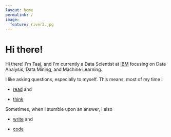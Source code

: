 ```yaml
---
layout: home
permalink: /
image:
  feature: river2.jpg
---
```


# Hi there!
Hi there! I'm Taaj, and I'm currently a Data Scientist at <a href="https://www.ibm.com/us-en/?ar=1/">IBM</a> focusing on Data Analysis, Data Mining, and Machine Learning.

I like asking questions, especially to myself. This means, most of my time I

* [read](https://www.goodreads.com/user/show/79583019-taaj-cheema) and

* [think](https://taajcheema.github.io/projects/)

Sometimes, when I stumble upon an answer, I also

* [write](https://taajcheema.github.io/research/) and

* [code](https://github.com/taajcheema)
